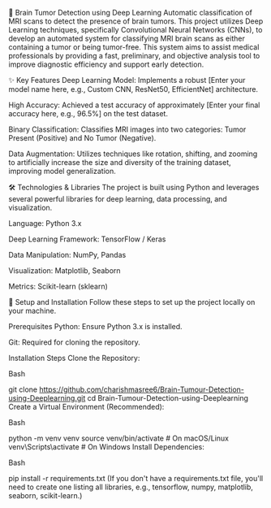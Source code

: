🧠 Brain Tumor Detection using Deep Learning
Automatic classification of MRI scans to detect the presence of brain tumors.
This project utilizes Deep Learning techniques, specifically Convolutional Neural Networks (CNNs), to develop an automated system for classifying MRI brain scans as either containing a tumor or being tumor-free. This system aims to assist medical professionals by providing a fast, preliminary, and objective analysis tool to improve diagnostic efficiency and support early detection.

✨ Key Features
Deep Learning Model: Implements a robust [Enter your model name here, e.g., Custom CNN, ResNet50, EfficientNet] architecture.

High Accuracy: Achieved a test accuracy of approximately [Enter your final accuracy here, e.g., 96.5%] on the test dataset.

Binary Classification: Classifies MRI images into two categories: Tumor Present (Positive) and No Tumor (Negative).

Data Augmentation: Utilizes techniques like rotation, shifting, and zooming to artificially increase the size and diversity of the training dataset, improving model generalization.

🛠️ Technologies & Libraries
The project is built using Python and leverages several powerful libraries for deep learning, data processing, and visualization.

Language: Python 3.x

Deep Learning Framework: TensorFlow / Keras

Data Manipulation: NumPy, Pandas

Visualization: Matplotlib, Seaborn

Metrics: Scikit-learn (sklearn)

🚀 Setup and Installation
Follow these steps to set up the project locally on your machine.

Prerequisites
Python: Ensure Python 3.x is installed.

Git: Required for cloning the repository.

Installation Steps
Clone the Repository:

Bash

git clone https://github.com/charishmasree6/Brain-Tumour-Detection-using-Deeplearning.git
cd Brain-Tumour-Detection-using-Deeplearning
Create a Virtual Environment (Recommended):

Bash

python -m venv venv
source venv/bin/activate  # On macOS/Linux
venv\Scripts\activate     # On Windows
Install Dependencies:

Bash

pip install -r requirements.txt
(If you don't have a requirements.txt file, you'll need to create one listing all libraries, e.g., tensorflow, numpy, matplotlib, seaborn, scikit-learn.)
